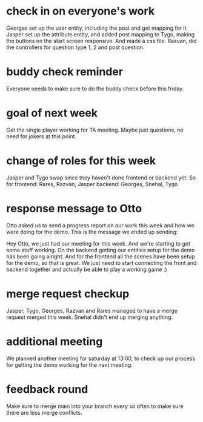 # check in on everyone's work

Georges set up the user entity, including the post and get mapping for it.
Jasper set up the attribute entity, and added post mapping to
Tygo, making the buttons on the start screen responsive. And made a css file.
Razvan, did the controllers for question type 1, 2 and post question.

# buddy check reminder

Everyone needs to make sure to do the buddy check before this friday.

# goal of next week

Get the single player working for TA meeting. Maybe just questions, no need 
for jokers at this point.

# change of roles for this week

Jasper and Tygo swap since they haven't done frontend or backend yet.
So for frontend: Rares, Razvan, Jasper
backend: Georges, Snehal, Tygo

# response message to Otto

Otto asked us to send a progress report on our work this week and how we were
doing for the demo. This is the message we ended up sending: 

Hey Otto, we just had our meeting for this week. And we're starting to get some stuff working. On the backend getting our entities setup for the demo has been going alright. And for the frontend all the scenes have been setup for the demo, so that is great. We just need to start connecting the front and backend together and actually be able to play a working game :)

# merge request checkup

Jasper, Tygo, Georges, Razvan and Rares managed to have a merge request merged this week.
Snehal didn't end up merging anything.

# additional meeting

We planned another meeting for saturday at 13:00, to check up our process for getting the demo working for the next meeting.

# feedback round

Make sure to merge main into your branch every so often to make sure there are less merge conflicts.